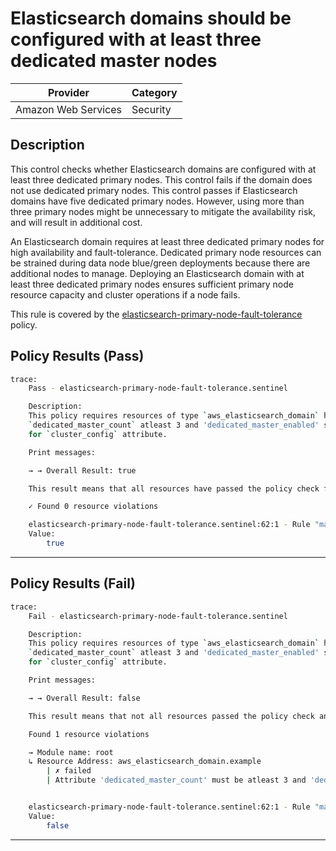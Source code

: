 # Elasticsearch domains should be configured with at least three dedicated master nodes

| Provider            | Category  |
| ------------------- | --------  |
| Amazon Web Services |  Security |

## Description

This control checks whether Elasticsearch domains are configured with at least three dedicated primary nodes. This control fails if the domain does not use dedicated primary nodes. This control passes if Elasticsearch domains have five dedicated primary nodes. However, using more than three primary nodes might be unnecessary to mitigate the availability risk, and will result in additional cost.

An Elasticsearch domain requires at least three dedicated primary nodes for high availability and fault-tolerance. Dedicated primary node resources can be strained during data node blue/green deployments because there are additional nodes to manage. Deploying an Elasticsearch domain with at least three dedicated primary nodes ensures sufficient primary node resource capacity and cluster operations if a node fails.

This rule is covered by the [elasticsearch-primary-node-fault-tolerance](../../policies/elasticsearch-primary-node-fault-tolerance.sentinel) policy.

## Policy Results (Pass)

```bash
trace:
    Pass - elasticsearch-primary-node-fault-tolerance.sentinel

    Description:
    This policy requires resources of type `aws_elasticsearch_domain` have the
    `dedicated_master_count` atleast 3 and 'dedicated_master_enabled' set to true
    for `cluster_config` attribute.

    Print messages:

    → → Overall Result: true

    This result means that all resources have passed the policy check for the policy elasticsearch-primary-node-fault-tolerance.

    ✓ Found 0 resource violations

    elasticsearch-primary-node-fault-tolerance.sentinel:62:1 - Rule "main"
    Value:
        true
```

---

## Policy Results (Fail)

```bash
trace:
    Fail - elasticsearch-primary-node-fault-tolerance.sentinel

    Description:
    This policy requires resources of type `aws_elasticsearch_domain` have the
    `dedicated_master_count` atleast 3 and 'dedicated_master_enabled' set to true
    for `cluster_config` attribute.

    Print messages:

    → → Overall Result: false

    This result means that not all resources passed the policy check and the protected behavior is not allowed for the policy elasticsearch-primary-node-fault-tolerance.

    Found 1 resource violations

    → Module name: root
    ↳ Resource Address: aws_elasticsearch_domain.example
        | ✗ failed
        | Attribute 'dedicated_master_count' must be atleast 3 and 'dedicated_master_enabled' set to true for the attribute 'cluster_config' for 'aws_elasticsearch_domain' resources. Refer to https://docs.aws.amazon.com/securityhub/latest/userguide/es-controls.html#es-7 for more details.


    elasticsearch-primary-node-fault-tolerance.sentinel:62:1 - Rule "main"
    Value:
        false
```

---
